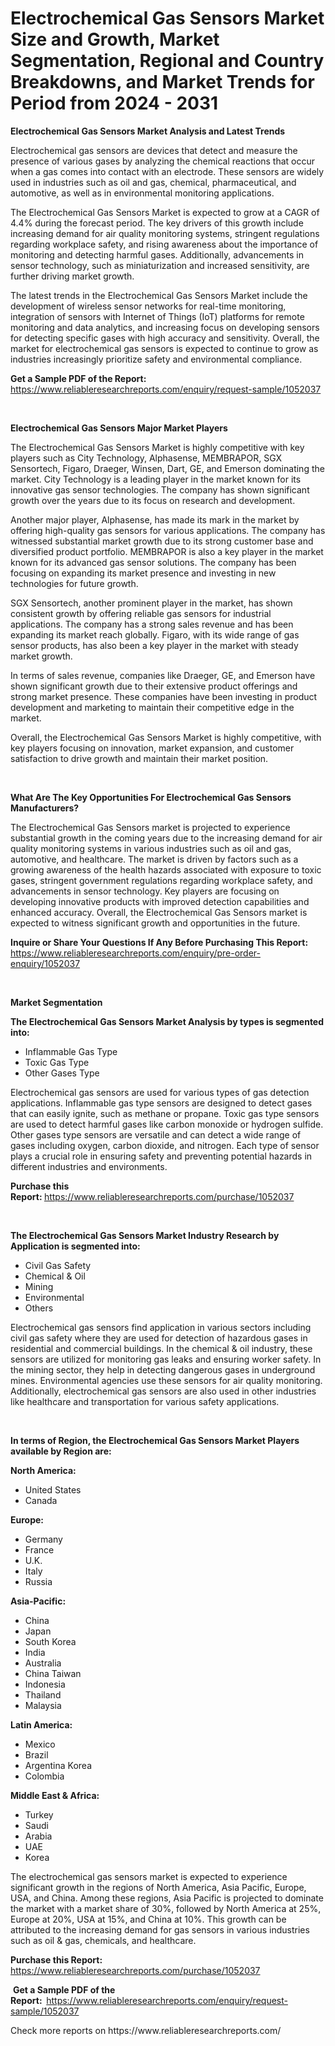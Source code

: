 <p><h1>Electrochemical Gas Sensors Market Size and Growth, Market Segmentation, Regional and Country Breakdowns, and Market Trends for Period from 2024 -  2031</h1></p><p><strong>Electrochemical Gas Sensors Market Analysis and Latest Trends</strong></p>
<p><p>Electrochemical gas sensors are devices that detect and measure the presence of various gases by analyzing the chemical reactions that occur when a gas comes into contact with an electrode. These sensors are widely used in industries such as oil and gas, chemical, pharmaceutical, and automotive, as well as in environmental monitoring applications.</p><p>The Electrochemical Gas Sensors Market is expected to grow at a CAGR of 4.4% during the forecast period. The key drivers of this growth include increasing demand for air quality monitoring systems, stringent regulations regarding workplace safety, and rising awareness about the importance of monitoring and detecting harmful gases. Additionally, advancements in sensor technology, such as miniaturization and increased sensitivity, are further driving market growth.</p><p>The latest trends in the Electrochemical Gas Sensors Market include the development of wireless sensor networks for real-time monitoring, integration of sensors with Internet of Things (IoT) platforms for remote monitoring and data analytics, and increasing focus on developing sensors for detecting specific gases with high accuracy and sensitivity. Overall, the market for electrochemical gas sensors is expected to continue to grow as industries increasingly prioritize safety and environmental compliance.</p></p>
<p><strong>Get a Sample PDF of the Report:&nbsp;</strong> <a href="https://www.reliableresearchreports.com/enquiry/request-sample/1052037">https://www.reliableresearchreports.com/enquiry/request-sample/1052037</a></p>
<p>&nbsp;</p>
<p><strong>Electrochemical Gas Sensors Major Market Players</strong></p>
<p><p>The Electrochemical Gas Sensors Market is highly competitive with key players such as City Technology, Alphasense, MEMBRAPOR, SGX Sensortech, Figaro, Draeger, Winsen, Dart, GE, and Emerson dominating the market. City Technology is a leading player in the market known for its innovative gas sensor technologies. The company has shown significant growth over the years due to its focus on research and development.</p><p>Another major player, Alphasense, has made its mark in the market by offering high-quality gas sensors for various applications. The company has witnessed substantial market growth due to its strong customer base and diversified product portfolio. MEMBRAPOR is also a key player in the market known for its advanced gas sensor solutions. The company has been focusing on expanding its market presence and investing in new technologies for future growth.</p><p>SGX Sensortech, another prominent player in the market, has shown consistent growth by offering reliable gas sensors for industrial applications. The company has a strong sales revenue and has been expanding its market reach globally. Figaro, with its wide range of gas sensor products, has also been a key player in the market with steady market growth.</p><p>In terms of sales revenue, companies like Draeger, GE, and Emerson have shown significant growth due to their extensive product offerings and strong market presence. These companies have been investing in product development and marketing to maintain their competitive edge in the market.</p><p>Overall, the Electrochemical Gas Sensors Market is highly competitive, with key players focusing on innovation, market expansion, and customer satisfaction to drive growth and maintain their market position.</p></p>
<p>&nbsp;</p>
<p><strong>What Are The Key Opportunities For Electrochemical Gas Sensors Manufacturers?</strong></p>
<p><p>The Electrochemical Gas Sensors market is projected to experience substantial growth in the coming years due to the increasing demand for air quality monitoring systems in various industries such as oil and gas, automotive, and healthcare. The market is driven by factors such as a growing awareness of the health hazards associated with exposure to toxic gases, stringent government regulations regarding workplace safety, and advancements in sensor technology. Key players are focusing on developing innovative products with improved detection capabilities and enhanced accuracy. Overall, the Electrochemical Gas Sensors market is expected to witness significant growth and opportunities in the future.</p></p>
<p><strong>Inquire or Share Your Questions If Any Before Purchasing This Report:</strong> <a href="https://www.reliableresearchreports.com/enquiry/pre-order-enquiry/1052037">https://www.reliableresearchreports.com/enquiry/pre-order-enquiry/1052037</a></p>
<p>&nbsp;</p>
<p><strong>Market Segmentation</strong></p>
<p><strong>The Electrochemical Gas Sensors Market Analysis by types is segmented into:</strong></p>
<p><ul><li>Inflammable Gas Type</li><li>Toxic Gas Type</li><li>Other Gases Type</li></ul></p>
<p><p>Electrochemical gas sensors are used for various types of gas detection applications. Inflammable gas type sensors are designed to detect gases that can easily ignite, such as methane or propane. Toxic gas type sensors are used to detect harmful gases like carbon monoxide or hydrogen sulfide. Other gases type sensors are versatile and can detect a wide range of gases including oxygen, carbon dioxide, and nitrogen. Each type of sensor plays a crucial role in ensuring safety and preventing potential hazards in different industries and environments.</p></p>
<p><strong>Purchase this Report:&nbsp;</strong><a href="https://www.reliableresearchreports.com/purchase/1052037">https://www.reliableresearchreports.com/purchase/1052037</a></p>
<p>&nbsp;</p>
<p><strong>The Electrochemical Gas Sensors Market Industry Research by Application is segmented into:</strong></p>
<p><ul><li>Civil Gas Safety</li><li>Chemical & Oil</li><li>Mining</li><li>Environmental</li><li>Others</li></ul></p>
<p><p>Electrochemical gas sensors find application in various sectors including civil gas safety where they are used for detection of hazardous gases in residential and commercial buildings. In the chemical & oil industry, these sensors are utilized for monitoring gas leaks and ensuring worker safety. In the mining sector, they help in detecting dangerous gases in underground mines. Environmental agencies use these sensors for air quality monitoring. Additionally, electrochemical gas sensors are also used in other industries like healthcare and transportation for various safety applications.</p></p>
<p>&nbsp;</p>
<p><strong>In terms of Region, the Electrochemical Gas Sensors Market Players available by Region are:</strong></p>
<p>
    <p> <strong> North America: </strong>
        <ul>
            <li>United States</li>
            <li>Canada</li>
        </ul>
        </p> 
    <p> <strong> Europe: </strong>
        <ul>
            <li>Germany</li>
            <li>France</li>
            <li>U.K.</li>
            <li>Italy</li>
            <li>Russia</li>
        </ul>
        </p> 
    <p> <strong> Asia-Pacific: </strong>
        <ul>
            <li>China</li>
            <li>Japan</li>
            <li>South Korea</li>
            <li>India</li>
            <li>Australia</li>
            <li>China Taiwan</li>
            <li>Indonesia</li>
            <li>Thailand</li>
            <li>Malaysia</li>
        </ul>
        </p> 
    <p> <strong> Latin America: </strong>
        <ul>
            <li>Mexico</li>
            <li>Brazil</li>
            <li>Argentina Korea</li>
            <li>Colombia</li>
        </ul>
        </p> 
    <p> <strong> Middle East & Africa: </strong>
        <ul>
            <li>Turkey</li>
            <li>Saudi</li>
            <li>Arabia</li>
            <li>UAE</li>
            <li>Korea</li>
        </ul>
    </p>
    </p>
<p><p>The electrochemical gas sensors market is expected to experience significant growth in the regions of North America, Asia Pacific, Europe, USA, and China. Among these regions, Asia Pacific is projected to dominate the market with a market share of 30%, followed by North America at 25%, Europe at 20%, USA at 15%, and China at 10%. This growth can be attributed to the increasing demand for gas sensors in various industries such as oil & gas, chemicals, and healthcare.</p></p>
<p><strong>Purchase this Report: </strong><a href="https://www.reliableresearchreports.com/purchase/1052037">https://www.reliableresearchreports.com/purchase/1052037</a></p>
<p>&nbsp;<strong>Get a Sample PDF of the Report:&nbsp;&nbsp;</strong><a href="https://www.reliableresearchreports.com/enquiry/request-sample/1052037">https://www.reliableresearchreports.com/enquiry/request-sample/1052037</a></p>
<p><strong></strong></p>
<p>Check more reports on https://www.reliableresearchreports.com/</p>